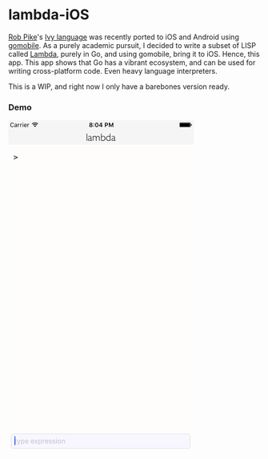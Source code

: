 # lambda-iOS
[Rob Pike](https://github.com/robpike)'s [Ivy language](https://github.com/robpike/ivy) was recently ported to iOS and Android using [gomobile](https://github.com/golang/mobile). As a purely academic pursuit, I decided to write a subset of LISP called [Lambda](https://github.com/reddragon/lambda), purely in Go, and using gomobile, bring it to iOS. Hence, this app. This app shows that Go has a vibrant ecosystem, and can be used for writing cross-platform code. Even heavy language interpreters.

This is a WIP, and right now I only have a barebones version ready.


### Demo
![A Walkthrough](demo.gif)
